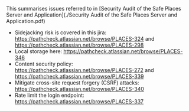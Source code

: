This summarises issues referred to in [Security Audit of the Safe Places Server and Application](./Security Audit of the Safe Places Server and Application.pdf)

* Sidejacking risk is covered in this jira: https://pathcheck.atlassian.net/browse/PLACES-324 and https://pathcheck.atlassian.net/browse/PLACES-298
* Local storage here: https://pathcheck.atlassian.net/browse/PLACES-346
* Content security policy: https://pathcheck.atlassian.net/browse/PLACES-272 and https://pathcheck.atlassian.net/browse/PLACES-339
* Mitigate cross-site request forgery (CSRF) attacks: https://pathcheck.atlassian.net/browse/PLACES-340
* Rate limit the login endpoint:  https://pathcheck.atlassian.net/browse/PLACES-337
